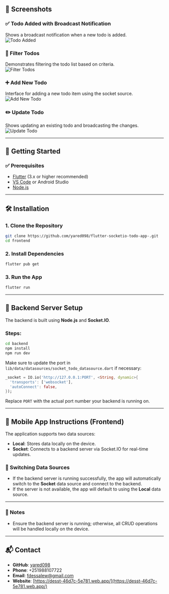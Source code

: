 ## 📸 Screenshots

### ✅ Todo Added with Broadcast Notification  
Shows a broadcast notification when a new todo is added.  
![Todo Added](Screenshots/image.png)

### 🔁 Filter Todos  
Demonstrates filtering the todo list based on criteria.  
![Filter Todos](Screenshots/image2.png)

### ➕ Add New Todo  
Interface for adding a new todo item using the socket source.  
![Add New Todo](Screenshots/image3.png)

### ✏️ Update Todo  
Shows updating an existing todo and broadcasting the changes.  
![Update Todo](Screenshots/image4.png)

---

## 🚀 Getting Started

### ✅ Prerequisites

- [Flutter](https://flutter.dev/) (3.x or higher recommended)
- [VS Code](https://code.visualstudio.com/) or Android Studio
- [Node.js](https://nodejs.org/)

---

## 🛠 Installation

### 1. Clone the Repository

```bash
git clone https://github.com/yared098/flutter-socketio-todo-app-.git
cd frontend
```

### 2. Install Dependencies

```bash
flutter pub get
```

### 3. Run the App

```bash
flutter run
```

---

## 🔌 Backend Server Setup

The backend is built using **Node.js** and **Socket.IO**.

### Steps:

```bash
cd backend
npm install
npm run dev
```

Make sure to update the port in `lib/data/datasources/socket_todo_datasource.dart` if necessary:

```dart
_socket = IO.io('http://127.0.0.1:PORT', <String, dynamic>{
  'transports': ['websocket'],
  'autoConnect': false,
});
```

Replace `PORT` with the actual port number your backend is running on.

---

## 📱 Mobile App Instructions (Frontend)

The application supports two data sources:

- **Local**: Stores data locally on the device.
- **Socket**: Connects to a backend server via Socket.IO for real-time updates.

### 🧩 Switching Data Sources

- If the backend server is running successfully, the app will automatically switch to the **Socket** data source and connect to the backend.
- If the server is not available, the app will default to using the **Local** data source.

---

### 📝 Notes

- Ensure the backend server is running; otherwise, all CRUD operations will be handled locally on the device.

---

## 📬 Contact

- **GitHub**: [yared098](https://github.com/yared098)  
- **Phone**: +251988107722  
- **Email**: fdessalew@gmail.com  
- **Website**: [https://desst-46d7c-5e781.web.app/](https://desst-46d7c-5e781.web.app/)
